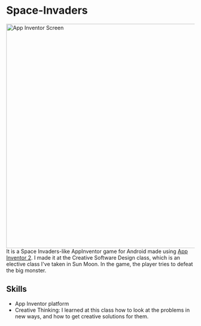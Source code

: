 # Space-Invaders

<img src="https://lh3.googleusercontent.com/61F3euhUqzamH2DDIyk6sPF8oLeXyLKZ0j_kIIEUCP1iNqYgKNqJU95rBYECxz-mwXSJUspK0zUqkHXoqKZOSQgNisbYnUyYWrLEyD8pxkCGkumpESEK3WZh1GXvrzx8bu91KH2rASBz-U9M7VyTd1kWu1NhxvVaVGmmmPM2g6dRgjwpxKptWRLRIRT2Z61InDiYYXx3wEp16cjztDwH4k4I7ByheBdmVAeOZXG4mbLD4mm6lZ_R4sJd1H7Jd60dSuPfy-I_fVqJbJUVortSSbDepxy5s6aVnOOjcww8xPacpSHK1GPAFyIaJdybIAB9ONPpfnOANQaSWyAlf5NX-Qa5IWMeZLCwC6NryJu4EPhljPYk9XijFm_YR54ueJ_mL6IJ8pUPUU3dg2yM9-n1Ebojp-5BLlgNpropbiWCe1xerm_7mGYvReu2OycxkvUQ1yOgbSaowUVYyzTizFTIaKkTXI2ZhByvgZFqMPKiFNAOtiNd2JU_4Hh06X_0C7lJ9GLdF_Yzj5i_ab8UVluroJ_4gQazLBxo_VdUeViN0Ro9lrGAqJK2E36kRONlaLMzBDKQJZx0cw0KoPkK_hzLIoEyuUqyBsFhFXrdMJZNOH_fbmTGRj-oXaw1dZkR0BmZuWh0p76IfjXSvk_VMmb1nImsvOyf9cxazvy_c8HqXJefaNEx8S8Ku7LR20vEnzCCfS0bdBPvKUuduzwwIKt1v59Cpg=w612-h929-no" height="600" weight="250" alt="App Inventor Screen">
It is a Space Invaders-like AppInventor game for Android made using <a href="http://ai2.appinventor.mit.edu/" target="_blank">App Inventor 2</a>. I made it at the Creative Software Design class, which is an elective class I've taken in Sun Moon. 
In the game, the player tries to defeat the big monster.

## Skills
- App Inventor platform
- Creative Thinking: I learned at this class how to look at the problems in new ways, and how to get creative solutions for them.
